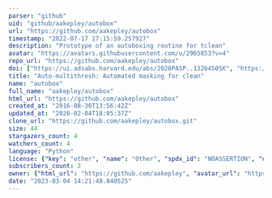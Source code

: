 ```yaml
---
parser: "github"
uid: "github/aakepley/autobox"
url: "https://github.com/aakepley/autobox"
timestamp: "2022-07-17 17:15:59.257927"
description: "Prototype of an autoboxing routine for tclean"
avatar: "https://avatars.githubusercontent.com/u/2965853?v=4"
repo_url: "https://github.com/aakepley/autobox"
doi: ["https://ui.adsabs.harvard.edu/abs/2020PASP..132b4505K", "https://ui.adsabs.harvard.edu/abs/2019ascl.soft09001K/abstract"]
title: "Auto-multithresh: Automated masking for clean"
name: "autobox"
full_name: "aakepley/autobox"
html_url: "https://github.com/aakepley/autobox"
created_at: "2016-08-30T13:56:42Z"
updated_at: "2020-02-04T18:05:37Z"
clone_url: "https://github.com/aakepley/autobox.git"
size: 44
stargazers_count: 4
watchers_count: 4
language: "Python"
license: {"key": "other", "name": "Other", "spdx_id": "NOASSERTION", "url": null, "node_id": "MDc6TGljZW5zZTA="}
subscribers_count: 2
owner: {"html_url": "https://github.com/aakepley", "avatar_url": "https://avatars.githubusercontent.com/u/2965853?v=4", "login": "aakepley", "type": "User"}
date: "2023-03-04 14:21:48.840525"
---
```

